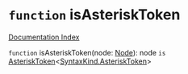 # `function` isAsteriskToken

[Documentation Index](../README.md)

`function` isAsteriskToken(node: [Node](../interface.Node/README.md)): node `is` [AsteriskToken](../interface.PunctuationToken/README.md)\<[SyntaxKind.AsteriskToken](../enum.SyntaxKind/README.md#asterisktoken--42)>